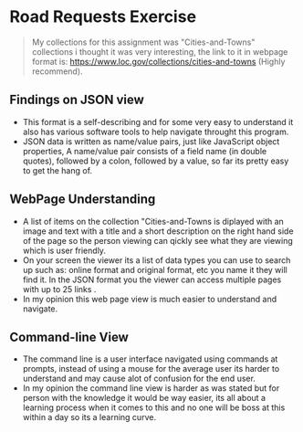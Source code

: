 # Road Requests Exercise
 

> My collections for this assignment  was "Cities-and-Towns" collections i thought it was very interesting, the link to it in webpage format is:
https://www.loc.gov/collections/cities-and-towns (Highly recommend).


## Findings on JSON view
* This format is a self-describing and for some very easy to understand it also has various software tools to help navigate throught this program.
* JSON data is written as name/value pairs, just like JavaScript object properties, A name/value pair consists of a field name (in double quotes), followed by a colon, followed by a value, so far its pretty easy to get the hang of.

  
## WebPage Understanding

* A list of items on the collection "Cities-and-Towns is diplayed with an image and text with a title and a short description on the right hand side of the page so the person viewing can qickly see what they are viewing which is user friendly.
* On your screen the viewer its a list of data types you can use to search up such as: online format and original format, etc you name it they will find it. In the JSON format you the viewer can access multiple pages with up to 25 links .
* In my opinion this web page view is much easier to understand and navigate.

## Command-line View
* The command line is a user interface navigated using commands at prompts, instead of using a mouse for the average user its harder to understand and may cause alot of confusion for the end user.
* In my opinion the command line view is harder as was stated but for person with the knowledge it would be way easier, its all about a learning process when it comes to this and no one will be boss at this within a day so its a learning curve. 




   
 
